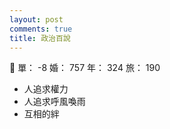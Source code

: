 ```yaml
---
layout: post
comments: true
title: 政治百說
---
```


:clap: 單： -8 婚： 757 年： 324 旅： 190

- 人追求權力
- 人追求呼風喚雨
- 互相的絆

